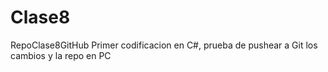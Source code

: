# Clase8
RepoClase8GitHub
Primer codificacion en C#, prueba de pushear a Git los cambios y la repo en PC
